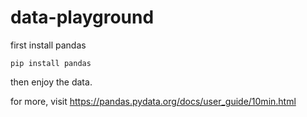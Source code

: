 # data-playground

first install pandas

```
pip install pandas
```

then enjoy the data.

for more, visit https://pandas.pydata.org/docs/user_guide/10min.html